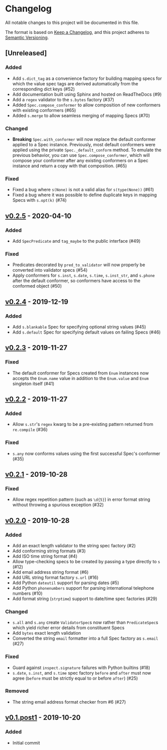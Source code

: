 # Changelog
All notable changes to this project will be documented in this file.

The format is based on [Keep a Changelog](https://keepachangelog.com/en/1.0.0/),
and this project adheres to [Semantic Versioning](https://semver.org/spec/v2.0.0.html).

## [Unreleased]
### Added
- Add `s.dict_tag` as a convenience factory for building mapping specs for which
  the value spec tags are derived automatically from the corresponding dict keys (#52)
- Add documentation built using Sphinx and hosted on ReadTheDocs (#9)
- Add a `regex` validator to the `s.bytes` factory (#37)
- Added `Spec.compose_conformer` to allow composition of new conformers with existing
  conformers (#65)
- Added `s.merge` to allow seamless merging of mapping Specs (#70)

### Changed
- **Breaking** `Spec.with_conformer` will now replace the default conformer applied
  to a Spec instance. Previously, most default conformers were applied using the
  private `Spec._default_conform` method. To emulate the previous behavior, you
  can use `Spec.compose_conformer`, which will compose your conformer after any
  existing conformers on a Spec instance and return a copy with that composition.
  (#65)

### Fixed
- Fixed a bug where `s(None)` is not a valid alias for `s(type(None))` (#61)
- Fixed a bug where it was possible to define duplicate keys in mapping Specs with
  `s.opt(k)` (#74)

## [v0.2.5] - 2020-04-10
### Added
- Add `SpecPredicate` and `tag_maybe` to the public interface (#49)

### Fixed
- Predicates decorated by `pred_to_validator` will now properly be converted into
  validator specs (#54)
- Apply conformers for `s.inst`, `s.date`, `s.time`, `s.inst_str`, and `s.phone` after
  the default conformer, so conformers have access to the conformed object (#50)

## [v0.2.4] - 2019-12-19
### Added
- Add `s.blankable` Spec for specifying optional string values (#45)
- Add `s.default` Spec for specifying default values on failing Specs (#46)


## [v0.2.3] - 2019-11-27
### Fixed
- The default conformer for Specs created from `Enum` instances now accepts the
  `Enum.name` value in addition to the `Enum.value` and `Enum` singleton itself (#41)


## [v0.2.2] - 2019-11-27
### Added
- Allow `s.str`'s `regex` kwarg to be a pre-existing pattern returned from
  `re.compile` (#36)

### Fixed
- `s.any` now conforms values using the first successful Spec's conformer (#35)


## [v0.2.1] - 2019-10-28
### Fixed
- Allow regex repetition pattern (such as `\d{5}`) in error format string
  without throwing a spurious exception (#32)


## [v0.2.0] - 2019-10-28
### Added
- Add an exact length validator to the string spec factory (#2)
- Add conforming string formats (#3)
- Add ISO time string format (#4)
- Allow type-checking specs to be created by passing a type directly to `s` (#12)
- Add email address string format (#6)
- Add URL string format factory `s.url` (#16)
- Add Python `dateutil` support for parsing dates (#5)
- Add Python `phonenumbers` support for parsing international telephone numbers (#10)
- Add format string (`strptime`) support to date/time spec factories (#29)

### Changed
- `s.all` and `s.any` create `ValidatorSpec`s now rather than `PredicateSpec`s
  which yield richer error details from constituent Specs
- Add `bytes` exact length validation
- Converted the string `email` formatter into a full Spec factory as `s.email` (#27)

### Fixed
- Guard against `inspect.signature` failures with Python builtins (#18)
- `s.date`, `s.inst`, and `s.time` spec factory `before` and `after` must now
  agree (`before` must be strictly equal to or before `after`) (#25)

### Removed
- The string email address format checker from #6 (#27)


## [v0.1.post1] - 2019-10-20
### Added
- Initial commit


[v0.2.5]: https://github.com/coverahealth/dataspec/compare/v0.2.4..v0.2.5
[v0.2.4]: https://github.com/coverahealth/dataspec/compare/v0.2.3..v0.2.4
[v0.2.3]: https://github.com/coverahealth/dataspec/compare/v0.2.2..v0.2.3
[v0.2.2]: https://github.com/coverahealth/dataspec/compare/v0.2.1..v0.2.2
[v0.2.1]: https://github.com/coverahealth/dataspec/compare/v0.2.0..v0.2.1
[v0.2.0]: https://github.com/coverahealth/dataspec/compare/v0.1.post1..v0.2.0
[v0.1.post1]: https://github.com/coverahealth/dataspec/releases/tag/v0.1.post1
